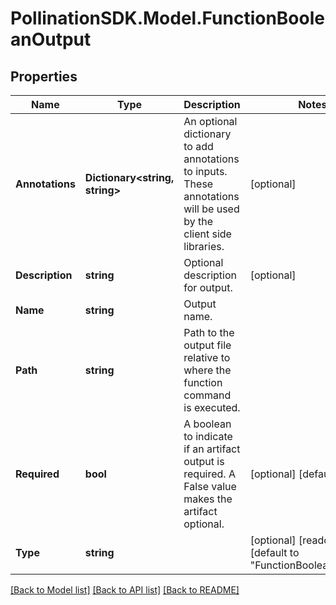 
# PollinationSDK.Model.FunctionBooleanOutput

## Properties

Name | Type | Description | Notes
------------ | ------------- | ------------- | -------------
**Annotations** | **Dictionary&lt;string, string&gt;** | An optional dictionary to add annotations to inputs. These annotations will be used by the client side libraries. | [optional] 
**Description** | **string** | Optional description for output. | [optional] 
**Name** | **string** | Output name. | 
**Path** | **string** | Path to the output file relative to where the function command is executed. | 
**Required** | **bool** | A boolean to indicate if an artifact output is required. A False value makes the artifact optional. | [optional] [default to true]
**Type** | **string** |  | [optional] [readonly] [default to "FunctionBooleanOutput"]

[[Back to Model list]](../README.md#documentation-for-models)
[[Back to API list]](../README.md#documentation-for-api-endpoints)
[[Back to README]](../README.md)


